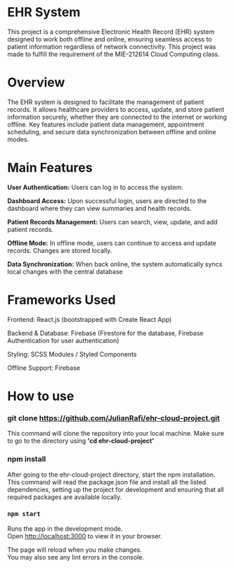 # EHR System
This project is a comprehensive Electronic Health Record (EHR) system designed to work both offline and online, ensuring seamless access to patient information regardless of network connectivity. This project was made to fulfill the requirement of the MIE-212614 Cloud Computing class.


# Overview
The EHR system is designed to facilitate the management of patient records. It allows healthcare providers to access, update, and store patient information securely, whether they are connected to the internet or working offline. Key features include patient data management, appointment scheduling, and secure data synchronization between offline and online modes.

# Main Features
**User Authentication:** Users can log in to access the system.

**Dashboard Access:** Upon successful login, users are directed to the dashboard where they can view summaries and health records.

**Patient Records Management:** Users can search, view, update, and add patient records.

**Offline Mode:** In offline mode, users can continue to access and update records. Changes are stored locally.

**Data Synchronization:** When back online, the system automatically syncs local changes with the central database

# Frameworks Used
Frontend: React.js (bootstrapped with Create React App)

Backend & Database: Firebase (Firestore for the database, Firebase Authentication for user authentication)

Styling: SCSS Modules / Styled Components

Offline Support: Firebase

# How to use

### git clone https://github.com/JulianRafi/ehr-cloud-project.git

This command will clone the repository into your local machine. Make sure to go to the directory using **'cd ehr-cloud-project'**

### npm install
After going to the ehr-cloud-project directory, start the npm installation. This command will read the package.json file and install all the listed dependencies, setting up the project for development and ensuring that all required packages are available locally.

### `npm start`

Runs the app in the development mode.\
Open [http://localhost:3000](http://localhost:3000) to view it in your browser.

The page will reload when you make changes.\
You may also see any lint errors in the console.

